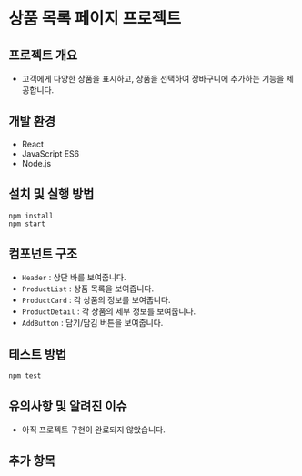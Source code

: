 # 상품 목록 페이지 프로젝트

## 프로젝트 개요

- 고객에게 다양한 상품을 표시하고, 상품을 선택하여 장바구니에 추가하는 기능을 제공합니다.

## 개발 환경
- React
- JavaScript ES6
- Node.js

## 설치 및 실행 방법
```
npm install
npm start
```
## 컴포넌트 구조
- `Header` : 상단 바를 보여줍니다.
- `ProductList` : 상품 목록을 보여줍니다.
- `ProductCard` : 각 상품의 정보를 보여줍니다.
- `ProductDetail` : 각 상품의 세부 정보를 보여줍니다.
- `AddButton` : 담기/담김 버튼을 보여줍니다.

## 테스트 방법
```
npm test
```

## 유의사항 및 알려진 이슈
- 아직 프로젝트 구현이 완료되지 않았습니다.

## 추가 항목